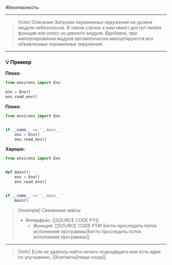 #безопасность 
***

> [!cite] Описание
>_Загрузка переменных окружения на уровне модуля небезопасна. В таком случае к ним имеет доступ любая функция или класс из данного модуля. Вдобавок, при импортировании модуля автоматически импортируются все объявленные переменные окружения._

***
### 💡 Пример


**Плохо:**
```python
from environs import Env

env = Env()
env.read_env()
```

**Плохо:**
```python
from environs import Env


if __name__ == '__main__'
	env = Env()
	env.read_env()
```

**Хорошо:**
```python
from environs import Env


def main():
	env = Env()
	env.read_env()


if __name__ == '__main__'
	main()
```

> [!example] Связанные кейсы
>- Интерфейс: [[SOURCE CODE PY]]
>	- Функция: [[SOURCE CODE PY#𝑓 Бегло проследить поток исполнения программы|Бегло проследить поток исполнения программы]]

***

> [!info]
> Если не удалось найти ничего подходящего или есть идея по улучшению, [[Контакты|пиши сюда]].
